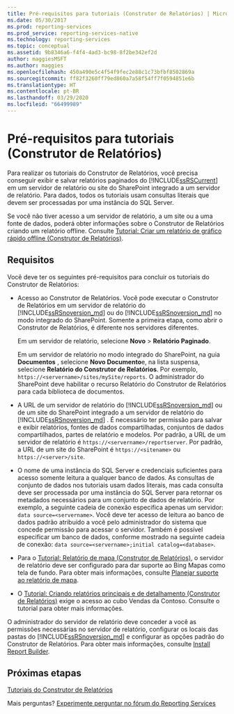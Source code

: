 ```yaml
---
title: Pré-requisitos para tutoriais (Construtor de Relatórios) | Microsoft Docs
ms.date: 05/30/2017
ms.prod: reporting-services
ms.prod_service: reporting-services-native
ms.technology: reporting-services
ms.topic: conceptual
ms.assetid: 9b8346a6-f4f4-4ad3-bc98-8f2be342ef2d
author: maggiesMSFT
ms.author: maggies
ms.openlocfilehash: 450a490e5c4f54f9fec2e88c1c73bfbf8502869a
ms.sourcegitcommit: ff82f3260ff79ed860a7a58f54ff7f0594851e6b
ms.translationtype: HT
ms.contentlocale: pt-BR
ms.lasthandoff: 03/29/2020
ms.locfileid: "66499989"
---
```

# <a name="prerequisites-for-tutorials-report-builder"></a>Pré-requisitos para tutoriais (Construtor de Relatórios)

Para realizar os tutoriais do Construtor de Relatórios, você precisa conseguir exibir e salvar relatórios paginados do [!INCLUDE[ssRSCurrent](../includes/ssrscurrent-md.md)] em um servidor de relatório ou site do SharePoint integrado a um servidor de relatório. Para dados, todos os tutoriais usam consultas literais que devem ser processadas por uma instância do SQL Server.  
  
Se você não tiver acesso a um servidor de relatório, a um site ou a uma fonte de dados, poderá obter informações sobre o Construtor de Relatórios criando um relatório offline. Consulte [Tutorial: Criar um relatório de gráfico rápido offline &#40;Construtor de Relatórios&#41;](../reporting-services/report-builder/tutorial-create-a-quick-chart-report-offline-report-builder.md).  

## <a name="requirements"></a>Requisitos

Você deve ter os seguintes pré-requisitos para concluir os tutoriais do Construtor de Relatórios:  
  
-   Acesso ao Construtor de Relatórios. Você pode executar o Construtor de Relatórios em um servidor de relatório do [!INCLUDE[ssRSnoversion_md](../includes/ssrsnoversion-md.md)] ou do [!INCLUDE[ssRSnoversion_md](../includes/ssrsnoversion-md.md)] no modo integrado do SharePoint. Somente a primeira etapa, como abrir o Construtor de Relatórios, é diferente nos servidores diferentes.  
  
    Em um servidor de relatório, selecione **Novo** > **Relatório Paginado**.
  
    Em um servidor de relatório no modo integrado do SharePoint, na guia **Documentos** , selecione **Novo Documento**e, na lista suspensa, selecione **Relatório do Construtor de Relatórios**. Por exemplo, `https://<servername>/sites/mySite/reports`. O administrador do SharePoint deve habilitar o recurso Relatório do Construtor de Relatórios para cada biblioteca de documentos.  
  
-   A URL de um servidor de relatório do [!INCLUDE[ssRSnoversion_md](../includes/ssrsnoversion-md.md)] ou de um site do SharePoint integrado a um servidor de relatório do [!INCLUDE[ssRSnoversion_md](../includes/ssrsnoversion-md.md)] . É necessário ter permissão para salvar e exibir relatórios, fontes de dados compartilhadas, conjuntos de dados compartilhados, partes de relatório e modelos. Por padrão, a URL de um servidor de relatório é `https://<servername>/reportserver`. Por padrão, a URL de um site do SharePoint é `https://<sitename>` ou `https://<server>/site`.  
  
-   O nome de uma instância do SQL Server e credenciais suficientes para acesso somente leitura a qualquer banco de dados. As consultas de conjunto de dados nos tutoriais usam dados literais, mas cada consulta deve ser processada por uma instância do SQL Server para retornar os metadados necessários para um conjunto de dados de relatório. Por exemplo, a seguinte cadeia de conexão especifica apenas um servidor: `data source=<servername>`. Você deve ter acesso de leitura ao banco de dados padrão atribuído a você pelo administrador do sistema que concede permissão para acessar o servidor. Também é possível especificar um banco de dados, conforme mostrado na seguinte cadeia de conexão: `data source=<servername>;initial catalog=<database>`.  
  
-   Para o [Tutorial: Relatório de mapa (Construtor de Relatórios)](Tutorial:%20Map%20Report%20\(Report%20Builder\).md), o servidor de relatório deve ser configurado para dar suporte ao Bing Mapas como tela de fundo. Para obter mais informações, consulte [Planejar suporte ao relatório de mapa](https://msdn.microsoft.com/5ddc97a7-7ee5-475d-bc49-3b814dce7e19).   

-   O [Tutorial: Criando relatórios principais e de detalhamento (Construtor de Relatórios)](Tutorial:%20Creating%20Drillthrough%20and%20Main%20Reports%20\(Report%20Builder\).md) exige o acesso ao cubo Vendas da Contoso. Consulte o tutorial para obter mais informações. 
  
O administrador do servidor de relatório deve conceder a você as permissões necessárias no servidor de relatório, configurar os locais das pastas do [!INCLUDE[ssRSnoversion_md](../includes/ssrsnoversion-md.md)] e configurar as opções padrão do Construtor de Relatórios. Para obter mais informações, consulte [Install Report Builder](install-windows/install-report-builder.md).  

## <a name="next-steps"></a>Próximas etapas

[Tutoriais do Construtor de Relatórios](../reporting-services/report-builder-tutorials.md)  

Mais perguntas? [Experimente perguntar no fórum do Reporting Services](https://go.microsoft.com/fwlink/?LinkId=620231)
